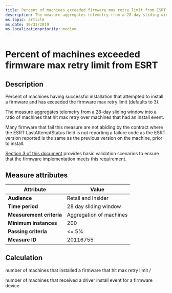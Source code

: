 ```yaml
---
title: Percent of machines exceeded firmware max retry limit from ESRT
description: The measure aggregates telemetry from a 28-day sliding window into a ratio of machines that hit max retry over machines that had an install event
ms.topic: article
ms.date: 10/31/2019
ms.localizationpriority: medium
---
```

 
# Percent of machines exceeded firmware max retry limit from ESRT

## Description

Percent of machines having successful installation that attempted to install a firmware and has exceeded the firmware max retry limit (defaults to 3).

The measure aggregates telemetry from a 28-day sliding window into a ratio of machines that hit max retry over machines that had an install event.

Many firmware that fail this measure are not abiding by the contract where the ESRT LastAttemptStatus field is not reporting a failure code as the ESRT version reported is the same as the previous version on the machine, prior to install. 

[Section 3 of this document](/windows-hardware/manufacture/desktop/validating-windows-uefi-firmware-update-platform-functionality) provides basic validation scenarios to ensure that the firmware implementation meets this requirement.  

## Measure attributes

|Attribute|Value|
|----|----|
|**Audience**|Retail and Insider|
|**Time period**|28 day sliding window|
|**Measurement criteria**|Aggregation of machines|
|**Minimum instances**|200|
|**Passing criteria**|<= 5%|
|**Measure ID**|20116755|

## Calculation

number of machines that installed a firmware that hit max retry limit /

number of machines that received a driver install event for a firmware device